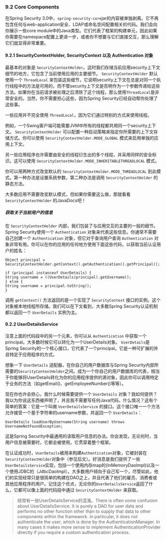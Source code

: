 ### 9.2 Core Components

在Spring Security 3.0中，`spring-security-core`jar的内容被单独剥离。它不再包含任何与web-application安全、LDAP或命名空间配置相关的代码。我们会向你展示一些core module中的Java类型。它们代表了框架的构建单元，因此如果你需要在namespace配置上更进一步，或者你不想要与它们直接交互，那么理解它们就显得非常重要。

#### 9.2.1 SecurityContextHolder, SecurityContext 以及 Authentication 对象

最基本的对象是 `SecurityContextHolder`。这时我们存储当前应用security上下文细节的地方，它包含了当前使用应用的主要细节。 `SecurityContextHolder` 默认使用一个 `ThreadLocal` 来包装这些细节，它说明security上下文在总是对同一个执行线程中的方法是可用的，而不管security上下文是否明作为一个参数传递给这些方法。如果你在当前请求被处理之后清除了这个线程，那么使用`ThreadLocal`是非常安全的。当然，你不需要担心这些，因为Spring Security已经自动帮你处理了这些事。

一些应用并不完全使用 `ThreadLocal`，因为它们通过特别的方式来使用线程。

例如，一个Swing客户端可能需要JVM中所有的线程都共用同一个security上下文。 `SecurityContextHolder` 可以配置一种启动策略来指定你所需要的上下文存储方式。你可以使用 `SecurityContextHolder.MODE_GLOBAL` 模式来启用单独的应用上下文。

另一些应用程序也许需要由安全的线程衍生出的多个线程，并采用同样的安全标识。这可以使用 `SecurityContextHolder.MODE_INHERITABLETHREADLOCAL` 模式。

你可以用两种方式改变默认的 `SecurityContextHolder.MODE_THREADLOCAL` 到此模式。第一种办法是设置系统参数，第二种办法是调用 `SecurityContextHolder` 的静态方法。

大多数应用不需要改变默认模式，但如果你需要这么做，那就看看 `SecurityContextHolder` 的JavaDocs吧！

##### 获取关于当前用户的信息

在 `SecurityContextHolder` 内部，我们包装了与应用交互的主要的一般的细节。Spring Security使用一个 `Authentication` 对象来代表这些信息。你通常不需要自己创建一个 `Authentication` 对象，但它对于查询用户查询 `Authentication` 对象非常有用。你可以在你的应用的任何地方使用下面这些代码，以获取当前认证用户的姓名：

	Object principal = SecurityContextHolder.getContext().getAuthentication().getPrincipal();
	
	if (principal instanceof UserDetails) {
	String username = ((UserDetails)principal).getUsername();
	} else {
	String username = principal.toString();
	}

调用 `getContext()` 方法返回的是一个实现了 `SecurityContext` 接口的实例。这个对象被本地线程所存储。我们可以在下文看到，大多数Spring Security认证机制都以返回一个 `UserDetails` 实例为主。

#### 9.2.2 UserDetailsService

注意上面的代码段中的另一个元素，你可以从 `Authentication` 中获取一个principal。大多数时候它可以转化为一个UserDetails对象。 `UserDetails`是Spring Security的一个核心接口，它代表了一个principal。它是一种可扩展的并且特定于应用程序的方式。

想象一下 `UserDetails` 适配器，在你自己的用户数据库与Spring Security内部所需要的`SecurityContextHolder`之间。成为一个你自己的用户数据库的代表，相当于你能够将UserDetails转化为你的应用程序提供的源对象，因此你可以调用特定于业务的方法（如getEmail()、getEmployeeNumber()等等）。

现在你也许会担心，我什么时候需要提供一个 `UserDetails` 对象？我如何提供？我以为你说这东西被声明了，并且我不需要写任何Java代码，什么情况？这有个简单的答案：它是一个叫做 `UserDetailsService` 的接口。这个接口唯一一个方法允许接受一个基于字符串的username参数，并返回一个 `UserDetails`：

	UserDetails loadUserByUsername(String username) throws UsernameNotFoundException;

这是Spring Security中最通用的读取用户信息的办法。你会发现，无论何时，当用户信息被需要时，它都会被使用。它贯穿着整个框架。

在认证成功时，`UserDetails`被用来构建`Authentication`对象，它被封装在`SecurityContextHolder`对象中（参见后文）。好消息是我们提供了一些`UserDetailsService`实现，包括一个使用内存map的(InMemoryDaoImpl)以及一个使用JDBC的（JdbcDaoImpl）。大多数用户倾向于自己写一个，尽管如此，他们的实现经常只是很简单的构建在DAO之上，并且代表了他们的雇员、消费者或其他应用程序的用户。记住这个优点，无论你的`UserDetailsService`返回了什么，它都可以像上面的代码段中通过 `SecurityContextHolder` 来获取。

> 经常有一些UserDetailsService的混淆。There is often some confusion about UserDetailsService. It is purely a DAO for user data and performs no other function other than to supply that data to other components within the framework. In particular, it does not authenticate the user, which is done by the AuthenticationManager. In many cases it makes more sense to implement AuthenticationProvider directly if you require a custom authentication process.